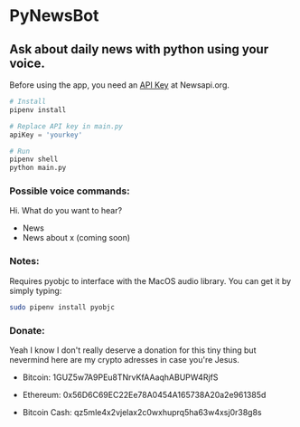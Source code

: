 # PyNewsBot
## Ask about daily news with python using your voice.

Before using the app, you need an [API Key](https://newsapi.org/) at Newsapi.org.

```python
# Install
pipenv install

# Replace API key in main.py
apiKey = 'yourkey'

# Run
pipenv shell
python main.py
```
### Possible voice commands:
Hi. What do you want to hear?
* News
* News about x (coming soon)

### Notes:
Requires pyobjc to interface with the MacOS audio library.
You can get it by simply typing:
```bash
sudo pipenv install pyobjc
```

### Donate:

Yeah I know I don't really deserve a donation for this tiny thing but nevermind here are my crypto adresses in case you're Jesus.
* Bitcoin: 1GUZ5w7A9PEu8TNrvKfAAaqhABUPW4RjfS

* Ethereum: 0x56D6C69EC22Ee78A0454A165738A20a2e961385d

* Bitcoin Cash: qz5mle4x2vjelax2c0wxhuprq5ha63w4xsj0r38g8s
